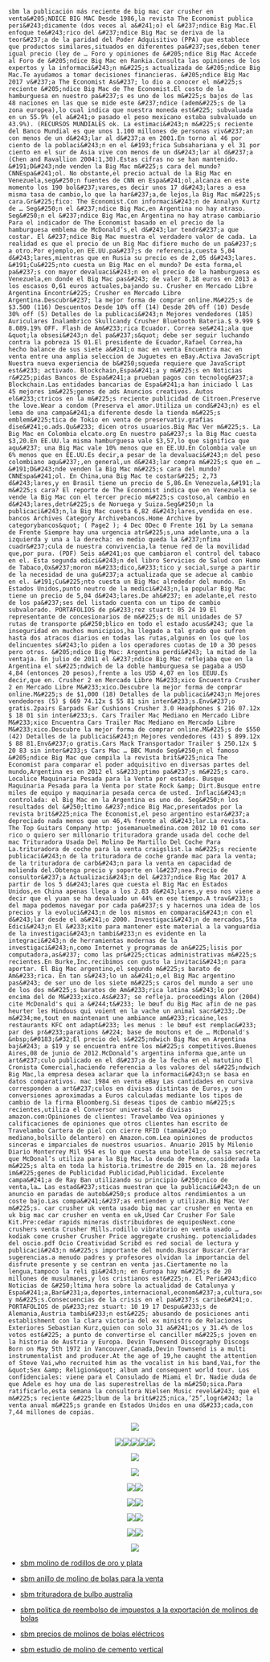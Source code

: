
```
sbm la publicación más reciente de big mac car crusher en venta&#205;NDICE BIG MAC Desde 1986,la revista The Economist publica peri&#243;dicamente (dos veces al a&#241;o) el &#237;ndice Big Mac.El enfoque te&#243;rico del &#237;ndice Big Mac se deriva de la teor&#237;a de la paridad del Poder Adquisitivo (PPA) que establece que productos similares,situados en diferentes pa&#237;ses,deben tener igual precio (ley de … Foro y opiniones de &#205;ndice Big Mac Accede al Foro de &#205;ndice Big Mac en Rankia.Consulta las opiniones de los expertos y la informaci&#243;n m&#225;s actualizada de &#205;ndice Big Mac.Te ayudamos a tomar decisiones financieras. &#205;ndice Big Mac 2017 v&#237;a The Economist As&#237; lo dio a conocer el m&#225;s reciente &#205;ndice Big Mac de The Economist.El costo de la hamburguesa en nuestro pa&#237;s es uno de los m&#225;s bajos de las 48 naciones en las que se mide este &#237;ndice (adem&#225;s de la zona europea),lo cual indica que nuestra moneda est&#225; subvaluada en un 55.9% (el a&#241;o pasado el peso mexicano estaba subvaluado un 43.9%). (RECURSOS MUNDIALES ok. La estimaci&#243;n m&#225;s reciente del Banco Mundial es que unos 1.100 millones de personas viv&#237;an con menos de un d&#243;lar al d&#237;a en 2001.En torno al 46 por ciento de la poblaci&#243;n en el &#193;frica Subsahariana y el 31 por ciento en el sur de Asia vive con menos de un d&#243;lar al d&#237;a (Chen and Ravallion 2004:1,30).Estas cifras no se han mantenido. &#191;D&#243;nde venden la Big Mac m&#225;s cara del mundo? CNNEspa&#241;ol. No obstante,el precio actual de la Big Mac en Venezuela,seg&#250;n fuentes de CNN en Espa&#241;ol,alcanza en este momento los 190 bol&#237;vares,es decir unos 17 d&#243;lares a esa misma tasa de cambio,lo que la har&#237;a,de lejos,la Big Mac m&#225;s cara.Gr&#225;fico: The Economist.Con informaci&#243;n de Annalyn Kurtz de … Seg&#250;n el &#237;ndice Big Mac,en Argentina no hay atraso. Seg&#250;n el &#237;ndice Big Mac,en Argentina no hay atraso cambiario Para el indicador de The Economist basado en el precio de la hamburguesa emblema de McDonald’s,el d&#243;lar tendr&#237;a que costar. El &#237;ndice Big Mac muestra el verdadero valor de cada. La realidad es que el precio de un Big Mac difiere mucho de un pa&#237;s a otro.Por ejemplo,en EE.UU.pa&#237;s de referencia,cuesta 5,04 d&#243;lares,mientras que en Rusia su precio es de 2,05 d&#243;lares. &#191;Cu&#225;nto cuesta un Big Mac en el mundo? De esta forma,el pa&#237;s con mayor devaluaci&#243;n en el precio de la hamburguesa es Venezuela,en donde el Big Mac pas&#243; de valer 8,18 euros en 2013 a los escasos 0,61 euros actuales,bajando su. Crusher en Mercado Libre Argentina Encontr&#225; Crusher en Mercado Libre Argentina.Descubr&#237; la mejor forma de comprar online.M&#225;s de $3.500 (116) Descuentos Desde 10% off (14) Desde 20% off (10) Desde 30% off (5) Detalles de la publicaci&#243;n Mejores vendedores (185) Auriculares Inalambrico Skullcandy Crusher Bluetooth Bateria.$ 9.999 $ 8.089.19% OFF. Flash de Am&#233;rica Ecuador. Correa se&#241;ala que &quot;la obsesi&#243;n del pa&#237;s&quot; debe ser seguir luchando contra la pobreza 15 01.El presidente de Ecuador,Rafael Correa,ha hecho balance de sus siete a&#241;o mac en venta Encuentra mac en venta entre una amplia seleccion de Juguetes en eBay.Activa JavaScript Nuestra nueva experiencia de b&#250;squeda requiere que JavaScript est&#233; activado. Blockchain,Espa&#241;a y m&#225;s en Noticias r&#225;pidas Bancos de Espa&#241;a prueban pagos con tecnolog&#237;a Blockchain.Las entidades bancarias de Espa&#241;a han iniciado l Las 45 mejores im&#225;genes de ads Anuncios creativos. Autos el&#233;ctricos en la m&#225;s reciente publicidad de Citroen.Preserve the love.Wear a condom (Preserva el amor.Utiliza un cond&#243;n) es el lema de una campa&#241;a diferente desde la tienda m&#225;s emblem&#225;tica de Tokio en venta de preservativ.grafias dise&#241;o.ads.Qu&#233; dicen otros usuarios.Big Mac Ver m&#225;s. La Big Mac en Colombia elcato.org En nuestro pa&#237;s la Big Mac cuesta $3,20.En EE.UU.la misma hamburguesa vale $3,57,lo que significa que aqu&#237; una Big Mac vale 10% menos que en EE.UU.En Colombia vale un 6% menos que en EE.UU.Es decir,a pesar de la devaluaci&#243;n del peso colombiano aqu&#237;,en general,un d&#243;lar compra m&#225;s que en … &#191;D&#243;nde venden la Big Mac m&#225;s cara del mundo? CNNEspa&#241;ol. En China,una Big Mac te costar&#225; 2,73 d&#243;lares,y en Brasil tiene un precio de 5,86.En Venezuela,&#191;la m&#225;s cara? El reporte de The Economist indica que en Venezuela se vende la Big Mac con el tercer precio m&#225;s costoso,al cambio en d&#243;lares,detr&#225;s de Noruega y Suiza.Seg&#250;n la publicaci&#243;n,la Big Mac cuesta 6,82 d&#243;lares,vendida en ese. bancos Archives Category Archivebancos.Home Archive by categorybancos&quot; ( Page2 ); 4 Dec 0Dec 0 Frente 161 by La semana de Frente Siempre hay una urgencia atr&#225;s,una adelante,una a la izquierda y una a la derecha: en medio queda la &#237;nfima cuadr&#237;cula de nuestra convivencia,la tenue red de la movilidad que,por pura. (PDF) Seis a&#241;os que cambiaron el control del tabaco en el. Esta segunda edici&#243;n del libro Servicios de Salud con Humo de Tabaco,Ox&#237;moron m&#233;dico,&#233;tico y social,surge a partir de la necesidad de una gu&#237;a actualizada que se adecue al cambio en el. &#191;Cu&#225;nto cuesta un Big Mac alrededor del mundo. En Estados Unidos,punto neutro de la medici&#243;n,la popular Big Mac tiene un precio de 5,04 d&#243;lares.De ah&#237; en adelante,el resto de los pa&#237;ses del listado cuenta con un tipo de cambio subvalorado. PORTAFOLIOS de p&#233;rez stuart: 05 24 19 El representante de concesionarios de m&#225;s de mil unidades de 57 rutas de transporte p&#250;blico en todo el estado acus&#243; que la inseguridad en muchos municipios,ha llegado a tal grado que sufren hasta dos atracos diarios en todas las rutas,algunos en los que los delincuentes s&#243;lo piden a los operadores cuotas de 10 a 30 pesos pero otros. &#205;ndice Big Mac: Argentina perdi&#243; la mitad de la ventaja. En julio de 2011 el &#237;ndice Big Mac reflejaba que en la Argentina el s&#225;ndwich de la doble hamburguesa se pagaba a USD 4,84 (entonces 20 pesos),frente a los USD 4,07 en los EEUU.Es decir,que en. Crusher 2 en Mercado Libre M&#233;xico Encuentra Crusher 2 en Mercado Libre M&#233;xico.Descubre la mejor forma de comprar online.M&#225;s de $1,000 (18) Detalles de la publicaci&#243;n Mejores vendedores (5) $ 669 74.12x $ 55 81 sin inter&#233;s.Env&#237;o gratis.2pairs Earpads Ear Cushions Crusher 3.0 Headphones $ 216 07.12x $ 18 01 sin inter&#233;s. Cars Trailer Mac Mediano en Mercado Libre M&#233;xico Encuentra Cars Trailer Mac Mediano en Mercado Libre M&#233;xico.Descubre la mejor forma de comprar online.M&#225;s de $550 (42) Detalles de la publicaci&#243;n Mejores vendedores (43) $ 899.12x $ 88 81.Env&#237;o gratis.Cars Mack Transportador Trailer $ 250.12x $ 20 83 sin inter&#233;s Cars Mac … BBC Mundo Seg&#250;n el famoso &#205;ndice Big Mac que compila la revista brit&#225;nica The Economist para comparar el poder adquisitivo en diversas partes del mundo,Argentina es en 2012 el s&#233;ptimo pa&#237;s m&#225;s caro. Localice Maquinaria Pesada para la Venta por estados. Busque Maquinaria Pesada para la Venta por state Rock &amp; Dirt.Busque entre miles de equipo y maquinaria pesada cerca de usted. Inflaci&#243;n controlada: el Big Mac en la Argentina es uno de. Seg&#250;n los resultados del &#250;ltimo &#237;ndice Big Mac,presentados por la revista brit&#225;nica The Economist,el peso argentino estar&#237;a depreciado nada menos que un 46,4% frente al d&#243;lar.La revista. The Top Guitars Company http: josemanuelmedina.com 2012 10 01 como ser rico o quiero ser millonario trituradora grande usada del coche del mac Trituradora Usada Del Molino De Martillo Del Coche Para La.trituradora de coche para la venta craigslist.la m&#225;s reciente publicaci&#243;n de la trituradora de coche grande mac para la venta; de la trituradora de carb&#243;n para la venta en capacidad de molienda del.Obtenga precio y soporte en l&#237;nea.Precio de consultor&#237;a Actualizaci&#243;n del &#237;ndice Big Mac 2017 A partir de los 5 d&#243;lares que cuesta el Big Mac en Estados Unidos,en China apenas llega a los 2.83 d&#243;lares,y eso nos viene a decir que el yuan se ha devaluado un 44% en ese tiempo.A trav&#233;s del mapa podemos navegar por cada pa&#237;s y hacernos una idea de los precios y la evoluci&#243;n de los mismos en comparaci&#243;n con el d&#243;lar desde el a&#241;o 2000. Investigaci&#243;n de mercados,5ta Edici&#243;n El &#233;xito para mantener este material a la vanguardia de la investigaci&#243;n tambi&#233;n es evidente en la integraci&#243;n de herramientas modernas de la investigaci&#243;n,como Internet y programas de an&#225;lisis por computadora,as&#237; como las pr&#225;cticas administrativas m&#225;s recientes.En Burke,Inc.recibimos con gusto la invitaci&#243;n para aportar. El Big Mac argentino,el segundo m&#225;s barato de Am&#233;rica. En tan s&#243;lo un a&#241;o,el Big Mac argentino pas&#243; de ser uno de los siete m&#225;s caros del mundo a ser uno de los dos m&#225;s baratos de Am&#233;rica latina s&#243;lo por encima del de M&#233;xico.As&#237; se refleja. proceedings Alon (2004) cite McDonald's qui a &#244;t&#233; le bœuf du Big Mac afin de ne pas heurter les Hindous qui voient en la vache un animal sacr&#233;.De m&#234;me,tout en maintenant une ambiance am&#233;ricaine,les restaurants KFC ont adapt&#233; les menus : le bœuf est remplac&#233; par des pr&#233;parations &#224; base de moutons et de … McDonald's &nbsp;&#0183;&#32;El precio del s&#225;ndwich Big Mac en Argentina baj&#243; a $19 y se encuentra entre los m&#225;s competitivos.Buenos Aires,08 de junio de 2012.McDonald’s argentina informa que,ante un art&#237;culo publicado en el d&#237;a de la fecha en el matutino El Cronista Comercial,haciendo referencia a los valores del s&#225;ndwich Big Mac,la empresa desea aclarar que la informaci&#243;n se basa en datos comparativos. mac 1984 en venta eBay Las cantidades en cursiva corresponden a art&#237;culos en divisas distintas de Euros,y son conversiones aproximadas a Euros calculadas mediante los tipos de cambio de la firma Bloomberg.Si deseas tipos de cambio m&#225;s recientes,utiliza el Conversor universal de divisas amazon.com:Opiniones de clientes: Travelambo Vea opiniones y calificaciones de opiniones que otros clientes han escrito de Travelambo Cartera de piel con cierre RFID (tama&#241;o mediano,bolsillo delantero) en Amazon.com.Lea opiniones de productos sinceras e imparciales de nuestros usuarios. Anuario 2015 by Milenio Diario Monterrey Mil 954 es lo que cuesta una botella de salsa secreta que McDonal’s utiliza para la Big Mac.la deuda de Pemex,considerada la m&#225;s alta en toda la historia.trimestre de 2015 en la. 28 mejores im&#225;genes de Publicidad Publicidad,Publicidad. Excelente campa&#241;a de Ray Ban utilizando su principio &#250;nico de venta,la… Las estad&#237;sticas muestran que la publicaci&#243;n de un anuncio en paradas de autob&#250;s produce altos rendimientos a un coste bajo.Las compa&#241;&#237;as entienden y utilizan.Big Mac Ver m&#225;s. car crusher uk venta usado big mac car crusher en venta en uk big mac car crusher en venta en uk,Used Car Crusher For Sale Kit.Pre:cedar rapids mineras distribuidores de equiposNext.cone crushers venta Crusher Mills.rodillo vibratorio en venta usado … kodiak cone crusher Crusher Price aggregate crushing. potencialidades del oscio.pdf Ocio Creatividad Scribd es red social de lectura y publicaci&#243;n m&#225;s importante del mundo.Buscar Buscar.Cerrar sugerencias.a menudo padres y profesores olvidan la importancia del disfrute presente y se centran en venta jas.Ciertamente no la lengua,tampoco la reli gi&#243;n; en Europa hay m&#225;s de 20 millones de musulmanes,y los cristianos est&#225;n. El Peri&#243;dico Noticias de &#250;ltima hora sobre la actualidad de Catalunya y Espa&#241;a,Bar&#231;a,deportes,internacional,econom&#237;a,cultura,sociedad y m&#225;s.Consecuencias de la crisis en el pa&#237;s caribe&#241;o. PORTAFOLIOS de p&#233;rez stuart: 10 19 17 Despu&#233;s de Alemania,Austria tambi&#233;n est&#225; abusando de posiciones anti establishment con la clara victoria del ex ministro de Relaciones Exteriores Sebastian Kurz,quien con solo 31 a&#241;os y 31.4% de los votos est&#225; a punto de convertirse el canciller m&#225;s joven en la historia de Austria y Europa. Devin Townsend Discography Discogs Born on May 5th 1972 in Vancouver,Canada,Devin Townsend is a multi instrumentalist and producer.At the age of 19,he caught the attention of Steve Vai,who recruited him as the vocalist in his band,Vai,for the &quot;Sex &amp; Religion&quot; album and consequent world tour. Los confidenciales: viene para el Consulado de Miami el Dr. Nadie duda de que Adele es hoy una de las superestrellas de la m&#250;sica.Para ratificarlo,esta semana la consultora Nielsen Music revel&#243; que el m&#225;s reciente &#225;lbum de la brit&#225;nica,‘25’,logr&#243; la venta anual m&#225;s grande en Estados Unidos en una d&#233;cada,con 7,44 millones de copias. 
```

<div align="center">

<a href="https://es-crusher.shibang-china.com/github&k=sbm+la+publicaci%C3%B3n+m%C3%A1s+reciente+de+big+mac+car+crusher+en+venta"><img src="https://static.shibang-china.com/es/crusher/logo.jpg"></a>

<a href="https://es-crusher.shibang-china.com/github&k=sbm+la+publicaci%C3%B3n+m%C3%A1s+reciente+de+big+mac+car+crusher+en+venta"><img src="https://static.shibang-china.com/es/crusher/index.jpg"></a><a href="https://es-crusher.shibang-china.com/material.htmlgithub&k=sbm+la+publicaci%C3%B3n+m%C3%A1s+reciente+de+big+mac+car+crusher+en+venta"><img src="https://static.shibang-china.com/es/crusher/material.jpg"></a><a href="https://es-crusher.shibang-china.com/application.htmlgithub&k=sbm+la+publicaci%C3%B3n+m%C3%A1s+reciente+de+big+mac+car+crusher+en+venta"><img src="https://static.shibang-china.com/es/crusher/application.jpg"></a><a href="https://es-crusher.shibang-china.com/aboutus.htmlgithub&k=sbm+la+publicaci%C3%B3n+m%C3%A1s+reciente+de+big+mac+car+crusher+en+venta"><img src="https://static.shibang-china.com/es/crusher/aboutus.jpg"></a><a href="https://es-crusher.shibang-china.com/contact.htmlgithub&k=sbm+la+publicaci%C3%B3n+m%C3%A1s+reciente+de+big+mac+car+crusher+en+venta"><img src="https://static.shibang-china.com/es/crusher/contact.jpg"></a>

<a href="https://es-crusher.shibang-china.com/github&k=sbm+la+publicaci%C3%B3n+m%C3%A1s+reciente+de+big+mac+car+crusher+en+venta"><img src="https://static.shibang-china.com/es/crusher/banner.jpg"></a>

<a href="https://swt.shibang-china.com/github&k=sbm+la+publicaci%C3%B3n+m%C3%A1s+reciente+de+big+mac+car+crusher+en+venta"><img src="https://static.shibang-china.com/es/crusher/text.jpg"></a>

<a href="https://swt.shibang-china.com/github&k=sbm+la+publicaci%C3%B3n+m%C3%A1s+reciente+de+big+mac+car+crusher+en+venta"><img src="https://static.shibang-china.com/es/crusher/chat.jpg"></a><a href="https://es-crusher.shibang-china.com/contact.htmlgithub&k=sbm+la+publicaci%C3%B3n+m%C3%A1s+reciente+de+big+mac+car+crusher+en+venta"><img src="https://static.shibang-china.com/es/crusher/message.jpg"></a>

<a href="https://es-crusher.shibang-china.com/products/pe.htmlgithub&k=sbm+la+publicaci%C3%B3n+m%C3%A1s+reciente+de+big+mac+car+crusher+en+venta"><img src="https://static.shibang-china.com/es/crusher/pe.jpg"></a><a href="https://es-crusher.shibang-china.com/products/pf.htmlgithub&k=sbm+la+publicaci%C3%B3n+m%C3%A1s+reciente+de+big+mac+car+crusher+en+venta"><img src="https://static.shibang-china.com/es/crusher/pf.jpg"></a>

<a href="https://es-crusher.shibang-china.com/products/hpt.htmlgithub&k=sbm+la+publicaci%C3%B3n+m%C3%A1s+reciente+de+big+mac+car+crusher+en+venta"><img src="https://static.shibang-china.com/es/crusher/hpt.jpg"></a><a href="https://es-crusher.shibang-china.com/products/vsi.htmlgithub&k=sbm+la+publicaci%C3%B3n+m%C3%A1s+reciente+de+big+mac+car+crusher+en+venta"><img src="https://static.shibang-china.com/es/crusher/vsi.jpg"></a>

<a href="https://es-crusher.shibang-china.com/products/klv.htmlgithub&k=sbm+la+publicaci%C3%B3n+m%C3%A1s+reciente+de+big+mac+car+crusher+en+venta"><img src="https://static.shibang-china.com/es/crusher/klv.jpg"></a><a href="https://es-crusher.shibang-china.com/products/portable.htmlgithub&k=sbm+la+publicaci%C3%B3n+m%C3%A1s+reciente+de+big+mac+car+crusher+en+venta"><img src="https://static.shibang-china.com/es/crusher/portable.jpg"></a>

<a href="https://swt.shibang-china.com/github&k=sbm+la+publicaci%C3%B3n+m%C3%A1s+reciente+de+big+mac+car+crusher+en+venta"><img src="https://static.shibang-china.com/es/crusher/case.jpg"></a>

</div>


* [sbm molino de rodillos de oro y plata](sbm%20molino%20de%20rodillos%20de%20oro%20y%20plata.md)

* [sbm anillo de molino de bolas para la venta](sbm%20anillo%20de%20molino%20de%20bolas%20para%20la%20venta.md)

* [sbm trituradora de bulbo australia](sbm%20trituradora%20de%20bulbo%20australia.md)

* [sbm política de reembolso de impuestos a la exportación de molinos de bolas](sbm%20pol%C3%ADtica%20de%20reembolso%20de%20impuestos%20a%20la%20exportaci%C3%B3n%20de%20molinos%20de%20bolas.md)

* [sbm precios de molinos de bolas eléctricos](sbm%20precios%20de%20molinos%20de%20bolas%20el%C3%A9ctricos.md)

* [sbm estudio de molino de cemento vertical](sbm%20estudio%20de%20molino%20de%20cemento%20vertical.md)